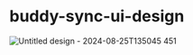# buddy-sync-ui-design
![Untitled design - 2024-08-25T135045 451](https://github.com/user-attachments/assets/653f0621-e116-45ba-91b4-31797265af8a)
